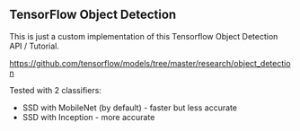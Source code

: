 ## TensorFlow Object Detection

This is just a custom implementation of this Tensorflow Object Detection API / Tutorial.

https://github.com/tensorflow/models/tree/master/research/object_detection

Tested with 2 classifiers:
- SSD with MobileNet (by default) - faster but less accurate
- SSD with Inception - more accurate
